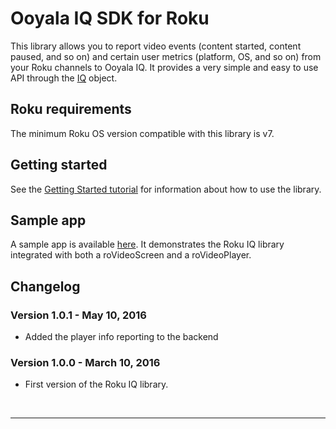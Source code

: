 # Ooyala IQ SDK for Roku

This library allows you to report video events (content started, content paused, and so on) and certain user metrics (platform, OS, and so on) from your Roku channels to Ooyala IQ. It provides a very simple and easy to use API through the [IQ](IQ.html) object.

## Roku requirements

The minimum Roku OS version compatible with this library is v7.

## Getting started

See the [Getting Started tutorial](tutorial-getting_started.html) for information about how to use the library.

## Sample app

A sample app is available [here](https://github.com/ooyala/iq-sdk-roku-sample). It demonstrates the Roku IQ library integrated with both a roVideoScreen and a roVideoPlayer.

## Changelog

### Version 1.0.1 - May 10, 2016

- Added the player info reporting to the backend

### Version 1.0.0 - March 10, 2016

- First version of the Roku IQ library.

<br><hr/>
